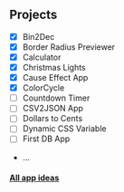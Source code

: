## Projects

- [x] Bin2Dec
- [x] Border Radius Previewer
- [x] Calculator
- [x] Christmas Lights
- [x] Cause Effect App
- [x] ColorCycle
- [ ] Countdown Timer
- [ ] CSV2JSON App
- [ ] Dollars to Cents
- [ ] Dynamic CSS Variable
- [ ] First DB App
- ...

#### [All app ideas](https://github.com/luanmcosta/app-ideas)
